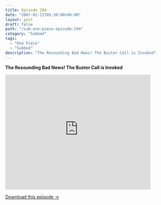 ```yaml
---
title: Episode 294
date: "2007-01-21T05:30:00+00:00"
layout: post
draft: false
path: "/sub-one-piece-episode-294"
category: "Subbed"
tags:
  - "One Piece"
  - "Subbed"
description: "The Resounding Bad News! The Buster Call is Invoked"
---
```


**The Resounding Bad News! The Buster Call is Invoked**

<iframe width="640" height="360" src="https://www.rapidvideo.com/e/FXQHT9VSG8" frameborder="0" marginwidth=0 marginheight=0 scrolling=no allowfullscreen style="max-width:90%;"></iframe>

<a href="http://ouo.io/qs/eCodkFEQ?s=https://www.rapidvideo.com/d/FXQHT9VSG8" class="styled_a">Download this episode →</a>

